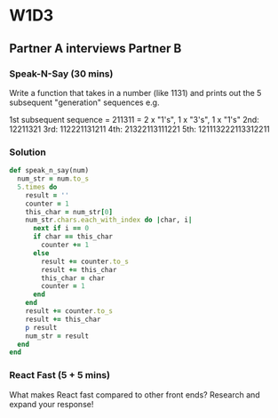 # W1D3
## Partner A interviews Partner B

### Speak-N-Say (30 mins)
Write a function that takes in a number (like 1131) and prints out the 5 subsequent "generation" sequences e.g.

1st subsequent sequence = 211311  = 2 x "1's", 1 x "3's", 1 x "1's"
2nd: 12211321
3rd: 112221131211
4th: 21322113111221
5th: 121113222113312211

### Solution
```ruby
def speak_n_say(num)
  num_str = num.to_s
  5.times do
    result = ''
    counter = 1
    this_char = num_str[0]
    num_str.chars.each_with_index do |char, i|
      next if i == 0
      if char == this_char
        counter += 1
      else
        result += counter.to_s
        result += this_char
        this_char = char
        counter = 1
      end
    end
    result += counter.to_s
    result += this_char
    p result
    num_str = result
  end
end
```

### React Fast (5 + 5 mins)
What makes React fast compared to other front ends? Research and expand your response!
